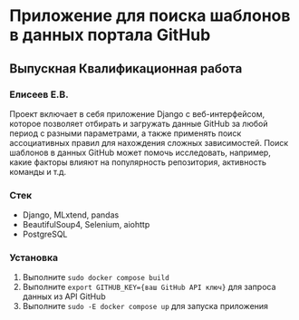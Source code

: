 # Приложение для поиска шаблонов в данных портала GitHub
## Выпускная Квалификационная работа
### Елисеев Е.В.

Проект включает в себя приложение Django с веб-интерфейсом, которое позволяет отбирать и загружать данные GitHub за любой период c разными параметрами, а также применять поиск ассоциативных правил для нахождения сложных зависимостей. Поиск шаблонов в данных GitHub может помочь исследовать, например, какие факторы влияют на популярность репозитория, активность команды и т.д.

### Стек
- Django, MLxtend, pandas
- BeautifulSoup4, Selenium, aiohttp
- PostgreSQL

### Установка
1. Выполните `sudo docker compose build`
2. Выполните `export GITHUB_KEY={ваш GitHub API ключ}` для запроса данных из API GitHub
3. Выполните `sudo -E docker compose up` для запуска приложения
